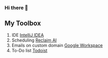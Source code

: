 ### Hi there 👋

## My Toolbox

1. IDE [IntelliJ IDEA](https://www.jetbrains.com/idea/)
2. Scheduling [Reclaim AI](https://reclaim.ai/)
3. Emails on custom domain [Google Workspace](https://workspace.google.com/business/)
4. To-Do list [Todoist](https://todoist.com/home)
